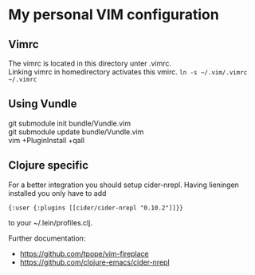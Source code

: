 # My personal VIM configuration

## Vimrc

The vimrc is located in this directory unter .vimrc.  
Linking vimrc in homedirectory activates this vmirc.
`ln -s ~/.vim/.vimrc ~/.vimrc`

## Using Vundle

git submodule init bundle/Vundle.vim  
git submodule update bundle/Vundle.vim  
vim +PluginInstall +qall  


## Clojure specific

For a better integration you should setup cider-nrepl. Having lieningen installed you only have to add 

`{:user {:plugins [[cider/cider-nrepl "0.10.2"]]}}`

to your ~/.lein/profiles.clj.

Further documentation: 
- https://github.com/tpope/vim-fireplace
- https://github.com/clojure-emacs/cider-nrepl

